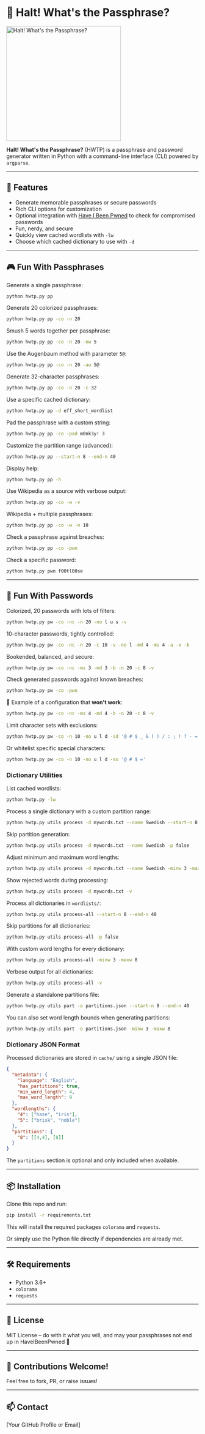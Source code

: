 # 🛑 Halt! What's the Passphrase?

<img src="HWTP.jpg" alt="Halt! What's the Passphrase?" width="300">

**Halt! What's the Passphrase?** (HWTP) is a passphrase and password generator written in Python with a command-line interface (CLI) powered by `argparse`.

---

## 🚀 Features

- Generate memorable passphrases or secure passwords
- Rich CLI options for customization
- Optional integration with [Have I Been Pwned](https://haveibeenpwned.com/) to check for compromised passwords
- Fun, nerdy, and secure
- Quickly view cached wordlists with `-lw`
- Choose which cached dictionary to use with `-d`

---

## 🎮 Fun With Passphrases

Generate a single passphrase:
```bash
python hwtp.py pp
```

Generate 20 colorized passphrases:
```bash
python hwtp.py pp -co -n 20
```

Smush 5 words together per passphrase:
```bash
python hwtp.py pp -co -n 20 -nw 5
```

Use the Augenbaum method with parameter `5@`:
```bash
python hwtp.py pp -co -n 20 -au 5@
```

Generate 32-character passphrases:
```bash
python hwtp.py pp -co -n 20 -c 32
```

Use a specific cached dictionary:
```bash
python hwtp.py pp -d eff_short_wordlist
```

Pad the passphrase with a custom string:
```bash
python hwtp.py pp -co -pad m0nk3y! 3
```

Customize the partition range (advanced):
```bash
python hwtp.py pp --start-n 8 --end-n 40
```

Display help:
```bash
python hwtp.py pp -h
```

Use Wikipedia as a source with verbose output:
```bash
python hwtp.py pp -co -w -v
```

Wikipedia + multiple passphrases:
```bash
python hwtp.py pp -co -w -n 10
```

Check a passphrase against breaches:
```bash
python hwtp.py pp -co -pwn
```

Check a specific password:
```bash
python hwtp.py pwn f00tl00se
```

---

## 🔐 Fun With Passwords

Colorized, 20 passwords with lots of filters:
```bash
python hwtp.py pw -co -nc -n 20 -no l u s -v
```

10-character passwords, tightly controlled:
```bash
python hwtp.py pw -co -nc -n 20 -c 10 -v -no l -md 4 -ms 4 -a -x -b
```

Bookended, balanced, and secure:
```bash
python hwtp.py pw -co -nc -ms 3 -md 3 -b -n 20 -c 8 -v
```

Check generated passwords against known breaches:
```bash
python hwtp.py pw -co -pwn
```

🔴 Example of a configuration that **won't work**:
```bash
python hwtp.py pw -co -nc -ms 4 -md 4 -b -n 20 -c 8 -v
```

Limit character sets with exclusions:
```bash
python hwtp.py pw -co -n 10 -no u l d -sd '@ # $ _ & ( ) / : ; ! ? - ='
```

Or whitelist specific special characters:
```bash
python hwtp.py pw -co -n 10 -no u l d -so '@ # $ ='
```

### Dictionary Utilities

List cached wordlists:
```bash
python hwtp.py -lw
```

Process a single dictionary with a custom partition range:
```bash
python hwtp.py utils process -d mywords.txt --name Swedish --start-n 8 --end-n 40
```
Skip partition generation:
```bash
python hwtp.py utils process -d mywords.txt --name Swedish -p false
```
Adjust minimum and maximum word lengths:
```bash
python hwtp.py utils process -d mywords.txt --name Swedish -minw 3 -maxw 8
```
Show rejected words during processing:
```bash
python hwtp.py utils process -d mywords.txt -v
```

Process all dictionaries in `wordlists/`:
```bash
python hwtp.py utils process-all --start-n 8 --end-n 40
```
Skip partitions for all dictionaries:
```bash
python hwtp.py utils process-all -p false
```
With custom word lengths for every dictionary:
```bash
python hwtp.py utils process-all -minw 3 -maxw 8
```
Verbose output for all dictionaries:
```bash
python hwtp.py utils process-all -v
```

Generate a standalone partitions file:
```bash
python hwtp.py utils part -o partitions.json --start-n 8 --end-n 40
```
You can also set word length bounds when generating partitions:
```bash
python hwtp.py utils part -o partitions.json -minw 3 -maxw 8
```

### Dictionary JSON Format

Processed dictionaries are stored in `cache/` using a single JSON file:

```json
{
  "metadata": {
    "language": "English",
    "has_partitions": true,
    "min_word_length": 4,
    "max_word_length": 9
  },
  "wordlengths": {
    "4": ["haze", "iris"],
    "5": ["brisk", "noble"]
  },
  "partitions": {
    "8": [[4,4], [8]]
  }
}
```
The `partitions` section is optional and only included when available.

---

## 📦 Installation

Clone this repo and run:
```bash
pip install -r requirements.txt
```
This will install the required packages `colorama` and `requests`.

Or simply use the Python file directly if dependencies are already met.

---

## 🛠 Requirements

- Python 3.6+
- `colorama`
- `requests`

---

## 🧠 License

MIT License – do with it what you will, and may your passphrases not end up in HaveIBeenPwned 💪

---

## 🙌 Contributions Welcome!

Feel free to fork, PR, or raise issues!

---

## 📫 Contact

[Your GitHub Profile or Email]
